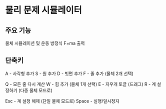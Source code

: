 # 물리 문제 시뮬레이터
## 주요 기능
물체 시뮬레이션 및 운동 방정식 F=ma 출력

## 단축키
A - 사각형 추가
S - 원 추가
D - 빗면 추가
F - 줄 추가 (물체 2개 선택)

Q - 모든 줄 다시 계산
W - 힘 추가 (물체 1개 선택)
E - 지우개 토글 (드래그)
R - 계 설정하기 (다중 물체 모드로)

Esc - 계 설정 해제 (단일 물체 모드로)
Space - 실행/일시정지
